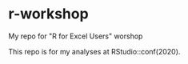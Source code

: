 # r-workshop
My repo for "R for Excel Users" worshop

This repo is for my analyses at RStudio::conf(2020).